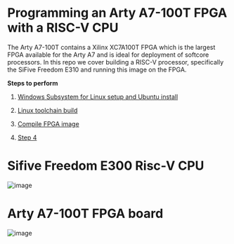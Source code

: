 # Programming an Arty A7-100T FPGA with a RISC-V CPU

The Arty A7-100T contains a Xilinx XC7A100T FPGA which is the largest FPGA available for the Arty A7 and is ideal for deployment of softcore processors.  In this repo we cover building a RISC-V processor, specifically the SiFive Freedom E310 and running this image on the FPGA.


__Steps to perform__

1.  [Windows Subsystem for Linux setup and Ubuntu install](1-wsl-setup.md)

2.  [Linux toolchain build](2-linux-toolchain-build.md)

3.  [Compile FPGA image](3-compile-FPGA-image.md)

4.  [Step 4](Ex__4_arty_riscv.md)

# Sifive Freedom E300 Risc-V CPU
![image](https://user-images.githubusercontent.com/8312541/132567007-0c88e86e-6e4d-4796-a823-21c9045f53e1.png)

# Arty A7-100T FPGA board
![image](https://user-images.githubusercontent.com/8312541/132568331-9c6406c7-0cc6-43bf-a4aa-1e86f65e5d94.png)


